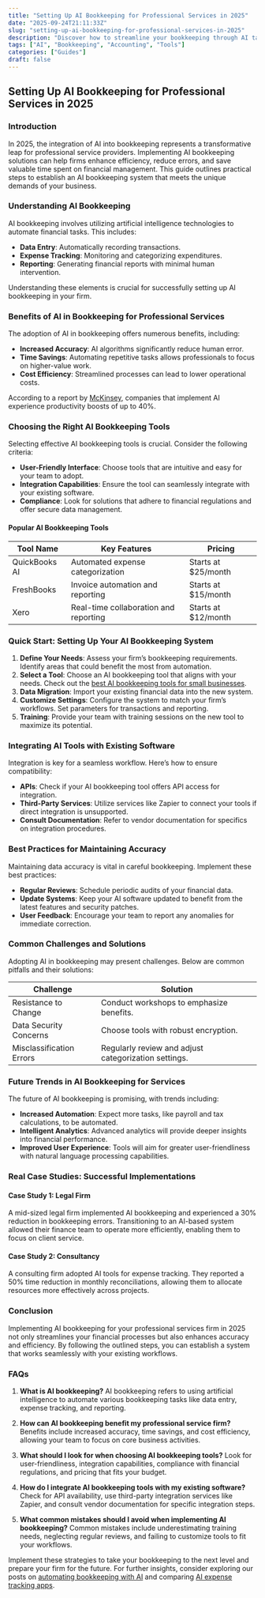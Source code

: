 ```yaml
---
title: "Setting Up AI Bookkeeping for Professional Services in 2025"
date: "2025-09-24T21:11:33Z"
slug: "setting-up-ai-bookkeeping-for-professional-services-in-2025"
description: "Discover how to streamline your bookkeeping through AI tailored for law firms, consultants, and service providers in 2025."
tags: ["AI", "Bookkeeping", "Accounting", "Tools"]
categories: ["Guides"]
draft: false
---
```


## Setting Up AI Bookkeeping for Professional Services in 2025

### Introduction

In 2025, the integration of AI into bookkeeping represents a transformative leap for professional service providers. Implementing AI bookkeeping solutions can help firms enhance efficiency, reduce errors, and save valuable time spent on financial management. This guide outlines practical steps to establish an AI bookkeeping system that meets the unique demands of your business.

### Understanding AI Bookkeeping

AI bookkeeping involves utilizing artificial intelligence technologies to automate financial tasks. This includes:

- **Data Entry**: Automatically recording transactions.
- **Expense Tracking**: Monitoring and categorizing expenditures.
- **Reporting**: Generating financial reports with minimal human intervention.

Understanding these elements is crucial for successfully setting up AI bookkeeping in your firm.

### Benefits of AI in Bookkeeping for Professional Services

The adoption of AI in bookkeeping offers numerous benefits, including:

- **Increased Accuracy**: AI algorithms significantly reduce human error.
- **Time Savings**: Automating repetitive tasks allows professionals to focus on higher-value work.
- **Cost Efficiency**: Streamlined processes can lead to lower operational costs.

According to a report by [McKinsey](https://www.mckinsey.com/), companies that implement AI experience productivity boosts of up to 40%.

### Choosing the Right AI Bookkeeping Tools

Selecting effective AI bookkeeping tools is crucial. Consider the following criteria:

- **User-Friendly Interface**: Choose tools that are intuitive and easy for your team to adopt.
- **Integration Capabilities**: Ensure the tool can seamlessly integrate with your existing software.
- **Compliance**: Look for solutions that adhere to financial regulations and offer secure data management.

#### Popular AI Bookkeeping Tools

| Tool Name      | Key Features                              | Pricing            |
|----------------|-------------------------------------------|--------------------|
| QuickBooks AI  | Automated expense categorization          | Starts at $25/month |
| FreshBooks      | Invoice automation and reporting          | Starts at $15/month |
| Xero           | Real-time collaboration and reporting     | Starts at $12/month |

### Quick Start: Setting Up Your AI Bookkeeping System

1. **Define Your Needs**: Assess your firm’s bookkeeping requirements. Identify areas that could benefit the most from automation.
2. **Select a Tool**: Choose an AI bookkeeping tool that aligns with your needs. Check out the [best AI bookkeeping tools for small businesses](/posts/best-ai-bookkeeping-tools-for-small-businesses-2025/).
3. **Data Migration**: Import your existing financial data into the new system.
4. **Customize Settings**: Configure the system to match your firm’s workflows. Set parameters for transactions and reporting.
5. **Training**: Provide your team with training sessions on the new tool to maximize its potential.

### Integrating AI Tools with Existing Software

Integration is key for a seamless workflow. Here’s how to ensure compatibility:

- **APIs**: Check if your AI bookkeeping tool offers API access for integration.
- **Third-Party Services**: Utilize services like Zapier to connect your tools if direct integration is unsupported.
- **Consult Documentation**: Refer to vendor documentation for specifics on integration procedures.

### Best Practices for Maintaining Accuracy

Maintaining data accuracy is vital in careful bookkeeping. Implement these best practices:

- **Regular Reviews**: Schedule periodic audits of your financial data.
- **Update Systems**: Keep your AI software updated to benefit from the latest features and security patches.
- **User Feedback**: Encourage your team to report any anomalies for immediate correction.

### Common Challenges and Solutions

Adopting AI in bookkeeping may present challenges. Below are common pitfalls and their solutions:

| Challenge                     | Solution                                    |
|-------------------------------|--------------------------------------------|
| Resistance to Change          | Conduct workshops to emphasize benefits.   |
| Data Security Concerns        | Choose tools with robust encryption.       |
| Misclassification Errors       | Regularly review and adjust categorization settings. |

### Future Trends in AI Bookkeeping for Services

The future of AI bookkeeping is promising, with trends including:

- **Increased Automation**: Expect more tasks, like payroll and tax calculations, to be automated.
- **Intelligent Analytics**: Advanced analytics will provide deeper insights into financial performance.
- **Improved User Experience**: Tools will aim for greater user-friendliness with natural language processing capabilities.

### Real Case Studies: Successful Implementations

#### Case Study 1: Legal Firm

A mid-sized legal firm implemented AI bookkeeping and experienced a 30% reduction in bookkeeping errors. Transitioning to an AI-based system allowed their finance team to operate more efficiently, enabling them to focus on client service.

#### Case Study 2: Consultancy

A consulting firm adopted AI tools for expense tracking. They reported a 50% time reduction in monthly reconciliations, allowing them to allocate resources more effectively across projects.

### Conclusion

Implementing AI bookkeeping for your professional services firm in 2025 not only streamlines your financial processes but also enhances accuracy and efficiency. By following the outlined steps, you can establish a system that works seamlessly with your existing workflows.

### FAQs

1. **What is AI bookkeeping?**
   AI bookkeeping refers to using artificial intelligence to automate various bookkeeping tasks like data entry, expense tracking, and reporting.

2. **How can AI bookkeeping benefit my professional service firm?**
   Benefits include increased accuracy, time savings, and cost efficiency, allowing your team to focus on core business activities.

3. **What should I look for when choosing AI bookkeeping tools?**
   Look for user-friendliness, integration capabilities, compliance with financial regulations, and pricing that fits your budget.

4. **How do I integrate AI bookkeeping tools with my existing software?**
   Check for API availability, use third-party integration services like Zapier, and consult vendor documentation for specific integration steps.

5. **What common mistakes should I avoid when implementing AI bookkeeping?**
   Common mistakes include underestimating training needs, neglecting regular reviews, and failing to customize tools to fit your workflows.

Implement these strategies to take your bookkeeping to the next level and prepare your firm for the future. For further insights, consider exploring our posts on [automating bookkeeping with AI](/posts/how-to-automate-bookkeeping-with-ai-quickbooks-receipt-ocr/) and comparing [AI expense tracking apps](/posts/ai-expense-tracking-apps-compared-expensify-vs-zoho-vs-divvy/).
